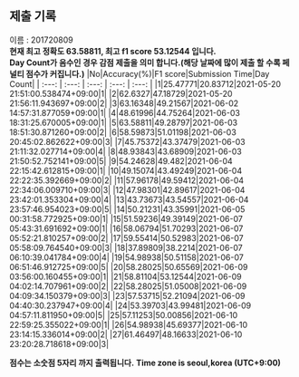 


  
## 제출 기록  
이름 : 201720809  
**현재 최고 정확도 63.58811, 최고 f1 score 53.12544 입니다.**  
**Day Count가 음수인 경우 감점 제출을 의미 합니다.(해당 날짜에 많이 제출 할 수록 페널티 점수가 커집니다.)**
|No|Accuracy(%)|F1 score|Submission Time|Day Count|
| :---: | :---: | :---: | :---: | :---: |
|1|25.47771|20.83712|2021-05-20 21:51:00.538474+09:00|1|
|2|62.6327|47.18729|2021-05-20 21:56:11.943697+09:00|2|
|3|63.16348|49.21567|2021-06-02 14:57:31.877059+09:00|1|
|4|48.61996|44.75264|2021-06-03 18:31:25.670005+09:00|1|
|5|63.58811|49.28797|2021-06-03 18:51:30.871260+09:00|2|
|6|58.59873|51.01198|2021-06-03 20:45:02.862622+09:00|3|
|7|45.75372|43.37479|2021-06-03 21:11:32.027714+09:00|4|
|8|48.93843|43.68909|2021-06-03 21:50:52.752141+09:00|5|
|9|54.24628|49.482|2021-06-04 22:15:42.612815+09:00|1|
|10|49.15074|43.49249|2021-06-04 22:22:35.392669+09:00|2|
|11|57.96178|49.59412|2021-06-04 22:34:06.009710+09:00|3|
|12|47.98301|42.89617|2021-06-04 23:42:01.353304+09:00|4|
|13|43.73673|43.54557|2021-06-04 23:57:46.954023+09:00|5|
|14|50.21231|43.35991|2021-06-05 00:31:58.772925+09:00|1|
|15|51.59236|49.39149|2021-06-07 05:43:31.691692+09:00|1|
|16|58.06794|51.70293|2021-06-07 05:52:21.810257+09:00|2|
|17|59.55414|50.52983|2021-06-07 05:58:09.764540+09:00|3|
|18|37.89809|38.2214|2021-06-07 06:10:39.041784+09:00|4|
|19|54.98938|50.51158|2021-06-07 06:51:46.912725+09:00|5|
|20|58.28025|50.65569|2021-06-09 03:56:00.160455+09:00|1|
|21|58.81104|53.12544|2021-06-09 04:02:14.707961+09:00|2|
|22|58.28025|51.05008|2021-06-09 04:09:34.150379+09:00|3|
|23|57.53715|52.21094|2021-06-09 04:40:30.237947+09:00|4|
|24|53.39703|43.99481|2021-06-09 04:57:11.811950+09:00|5|
|25|57.11253|50.00856|2021-06-10 22:59:25.355022+09:00|1|
|26|54.98938|45.69377|2021-06-10 23:14:15.336014+09:00|2|
|27|61.46497|48.16633|2021-06-10 23:20:28.718618+09:00|3|


**점수는 소숫점 5자리 까지 출력됩니다.**
**Time zone is seoul,korea (UTC+9:00)**
